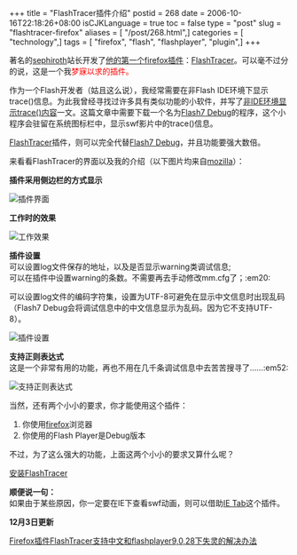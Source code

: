 +++
title = "FlashTracer插件介绍"
postid = 268
date = 2006-10-16T22:18:26+08:00
isCJKLanguage = true
toc = false
type = "post"
slug = "flashtracer-firefox"
aliases = [ "/post/268.html",]
categories = [ "technology",]
tags = [ "firefox", "flash", "flashplayer", "plugin",]
+++


著名的[sephiroth](http://www.sephiroth.it/)站长开发了[他的第一个firefox插件](http://www.sephiroth.it/weblog/archives/2006/10/flashtracer_firefox_extensionphp.php)：[FlashTracer](https://addons.mozilla.org/firefox/3469/)。可以毫不过分的说，这是一个我<spen style="color:red">梦寐以求</span>的插件。

作为一个Flash开发者（姑且这么说），我经常需要在非Flash
IDE环境下显示trace()信息。为此我曾经寻找过许多具有类似功能的小软件，并写了[非IDE环境显示trace()内容](https://blog.zengrong.net/post/68.html)一文。这篇文章中需要下载一个名为[Flash7
Debug](http://www.alexisisaac.net/content/view/15/28/)的程序，这个小程序会驻留在系统图标栏中，显示swf影片中的trace()信息。

[FlashTracer](https://addons.mozilla.org/firefox/3469/)插件，则可以完全代替[Flash7
Debug](https://blog.zengrong.net/post/68.html)，并且功能要强大数倍。

来看看FlashTracer的界面以及我的介绍（以下图片均来自[mozilla](https://addons.mozilla.org/)）：<!--more-->

**插件采用侧边栏的方式显示**  

![插件界面](https://addons.mozilla.org/images/previews/flashtracer-1.jpg)

**工作时的效果**  

![工作效果](https://addons.mozilla.org/images/previews/flashtracer-3.jpg)

**插件设置**  
可以设置log文件保存的地址，以及是否显示warning类调试信息;  
可以在插件中设置warning的条数。不需要再去手动修改mm.cfg了；:em20:  

可以设置log文件的编码字符集，设置为UTF-8可避免在显示中文信息时出现乱码（Flash7
Debug会将调试信息中的中文信息显示为乱码。因为它不支持UTF-8）。  

![插件设置](https://addons.mozilla.org/images/previews/flashtracer-4.jpg)

**支持正则表达式**  
这是一个非常有用的功能，再也不用在几千条调试信息中去苦苦搜寻了……:em52:  

![支持正则表达式](https://addons.mozilla.org/images/previews/flashtracer-5.jpg)

当然，还有两个小小的要求，你才能使用这个插件：

1.  你使用[firefox](http://www.mozilla.com/firefox/)浏览器
2.  你使用的Flash Player是Debug版本

不过，为了这么强大的功能，上面这两个小小的要求又算什么呢？

[安装FlashTracer](https://addons.mozilla.org/firefox/3469/)

**顺便说一句：**  
如果由于某些原因，你一定要在IE下查看swf动画，则可以借助[IE
Tab](http://ietab.mozdev.org/)这个插件。

**12月3日更新**  

[Firefox插件FlashTracer支持中文和flashplayer9,0,28下失灵的解决办法](http://www.nshen.net/blog/article.asp?id=463)

